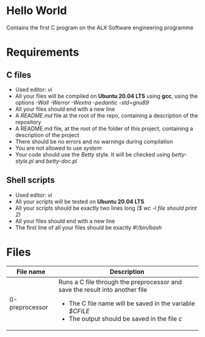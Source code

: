 # Hello World
Contains the first C program on the ALX Software engineering programme


# Requirements
## C files
- Used editor: *vi*
- All your files will be compiled on **Ubuntu 20.04 LTS** using **gcc**, using the options *-Wall -Werror -Wextra -pedantic -std=gnu89*
- All your files should end with a new line
- A *README.md* file at the root of the repo, containing a description of the repository
- A README.md file, at the root of the folder of this project, containing a description of the project
- There should be no errors and no warnings during compilation
- You are not allowed to use *system*
- Your code should use the *Betty* style. It will be checked using *betty-style.pl* and *betty-doc.pl*

## Shell scripts
- Used editor: *vi*
- All your scripts will be tested on **Ubuntu 20.04 LTS**
- All your scripts should be exactly two lines long *($ wc -l file should print 2)*
- All your files should end with a new line
- The first line of all your files should be exactly *#!/bin/bash*


# Files

| File name | Description |
| --------- | ----------- |
| 0-preprocessor | Runs a C file through the preprocessor and save the result into another file<ul><li>The C file name will be saved in the variable *$CFILE*</li><li>The output should be saved in the file *c*</li></ul> |

